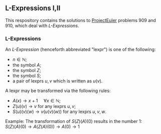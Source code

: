 ## L-Expressions I,II

This respository contains the solutions to [ProjectEuler](https://www.projecteuler.net/) problems 909 and 910, which deal with _L-Expressions_.

### L-Expressions

An _L-Expression_ (henceforth abbreviated "lexpr") is one of the following:

- $n \in \mathbb{N}$;
- the symbol $A$;
- the symbol $Z$;
- the symbol $S$;
- a pair of lexprs $u, v$ which is written as $u(v)$.

A lexpr may be transformed via the following rules:

- $A(x) \rightarrow x + 1 \hspace{15pt} \forall x \in \mathbb{N}$;
- $Z(u)(v) \rightarrow v$ for any lexprs $u,v$;
- $S(u)(v)(w) \rightarrow v(u(v)(w))$ for any lexprs $u, v, w$.

Example: The transformation of $S(Z)(A)(0)$ results in the number 1:\
$S(Z)(A)(0) \rightarrow A(Z(A)(0)) \rightarrow A(0) \rightarrow 1$
